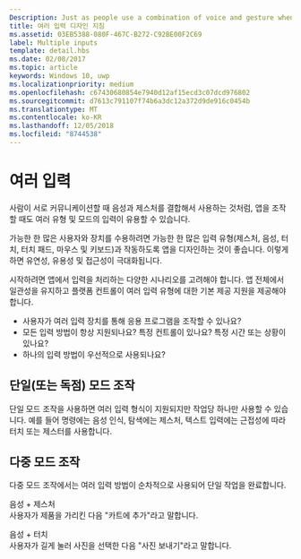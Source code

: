 ```yaml
---
Description: Just as people use a combination of voice and gesture when communicating with each other, multiple types and modes of input can also be useful when interacting with an app.
title: 여러 입력 디자인 지침
ms.assetid: 03EB5388-080F-467C-B272-C92BE00F2C69
label: Multiple inputs
template: detail.hbs
ms.date: 02/08/2017
ms.topic: article
keywords: Windows 10, uwp
ms.localizationpriority: medium
ms.openlocfilehash: c67430680854e7940d12af15ecd3c07dcd976802
ms.sourcegitcommit: d7613c791107f74b6a3dc12a372d9de916c0454b
ms.translationtype: MT
ms.contentlocale: ko-KR
ms.lasthandoff: 12/05/2018
ms.locfileid: "8744538"
---
```

# <a name="multiple-inputs"></a>여러 입력


사람이 서로 커뮤니케이션할 때 음성과 제스처를 결합해서 사용하는 것처럼, 앱을 조작할 때도 여러 유형 및 모드의 입력이 유용할 수 있습니다.


가능한 한 많은 사용자와 장치를 수용하려면 가능한 한 많은 입력 유형(제스처, 음성, 터치, 터치 패드, 마우스 및 키보드)과 작동하도록 앱을 디자인하는 것이 좋습니다. 이렇게 하면 유연성, 유용성 및 접근성이 극대화됩니다.

시작하려면 앱에서 입력을 처리하는 다양한 시나리오를 고려해야 합니다. 앱 전체에서 일관성을 유지하고 플랫폼 컨트롤이 여러 입력 유형에 대한 기본 제공 지원을 제공해야 합니다.

-   사용자가 여러 입력 장치를 통해 응용 프로그램을 조작할 수 있나요?
-   모든 입력 방법이 항상 지원되나요? 특정 컨트롤이 있나요? 특정 시간 또는 상황이 있나요?
-   하나의 입력 방법이 우선적으로 사용되나요?

## <a name="single-or-exclusive-mode-interactions"></a>단일(또는 독점) 모드 조작


단일 모드 조작을 사용하면 여러 입력 형식이 지원되지만 작업당 하나만 사용할 수 있습니다. 예를 들어 명령에는 음성 인식, 탐색에는 제스처, 텍스트 입력에는 근접성에 따라 터치 또는 제스터를 사용합니다.

## <a name="multimodal-interactions"></a>다중 모드 조작

다중 모드 조작에서는 여러 입력 방법이 순차적으로 사용되어 단일 작업을 완료합니다.

음성 + 제스처  
사용자가 제품을 가리킨 다음 "카트에 추가"라고 말합니다.

음성 + 터치  
사용자가 길게 눌러 사진을 선택한 다음 "사진 보내기"라고 말합니다.




